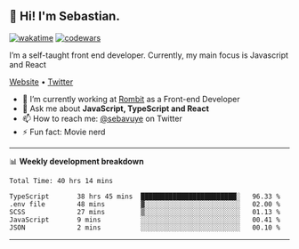 ## 👋 Hi! I'm Sebastian.

[![wakatime](https://wakatime.com/badge/user/df0036c6-328a-4a39-be9b-e49417ed22a1.svg)](https://wakatime.com/@df0036c6-328a-4a39-be9b-e49417ed22a1)
[![codewars](https://www.codewars.com/users/sebavuye/badges/small)](https://www.codewars.com/users/sebavuye)

I’m a self-taught front end developer. Currently, my main focus is Javascript and React

[Website](https://sebastianvuye.be) • [Twitter](https://twitter.com/sebavuye)

- 🔭 I’m currently working at [Rombit](https://rombit.com/) as a Front-end Developer
- 💬 Ask me about **JavaScript, TypeScript and React**
- 📫 How to reach me: [@sebavuye](https://twitter.com/sebavuye) on Twitter
- ⚡ Fun fact: Movie nerd

-------

📊 **Weekly development breakdown**

<!--START_SECTION:waka-->

```text
Total Time: 40 hrs 14 mins

TypeScript       38 hrs 45 mins  ████████████████████████░   96.33 %
.env file        48 mins         ▓░░░░░░░░░░░░░░░░░░░░░░░░   02.00 %
SCSS             27 mins         ▒░░░░░░░░░░░░░░░░░░░░░░░░   01.13 %
JavaScript       9 mins          ░░░░░░░░░░░░░░░░░░░░░░░░░   00.41 %
JSON             2 mins          ░░░░░░░░░░░░░░░░░░░░░░░░░   00.10 %
```

<!--END_SECTION:waka-->
-------
